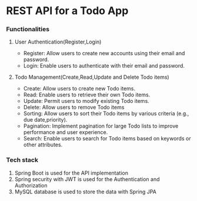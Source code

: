 # REST API for a Todo App

### Functionalities
1. User Authentication(Register,Login)
    * Register: Allow users to create new accounts using their email and password.
    * Login: Enable users to authenticate with their email and password.
      
2. Todo Management(Create,Read,Update and Delete Todo items)
    * Create: Allow users to create new Todo items.
    * Read: Enable users to retrieve their own Todo items.
    * Update: Permit users to modify existing Todo items.
    * Delete: Allow users to remove Todo items
    * Sorting: Allow users to sort their Todo items by various criteria (e.g., due date,priority).
    * Pagination: Implement pagination for large Todo lists to improve performance and user experience.
    * Search: Enable users to search for Todo items based on keywords or other attributes.

### Tech stack
1. Spring Boot is used for the API implementation
2. Spring security with JWT is used for the Authentication and Authorization
3.  MySQL database is used to store the data with Spring JPA



